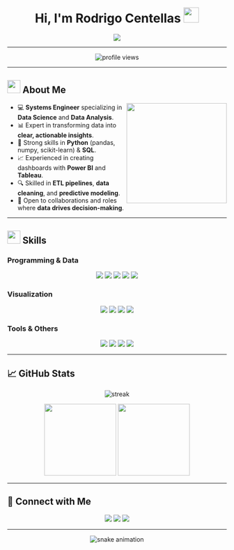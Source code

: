 <h1 align="center">Hi, I'm Rodrigo Centellas <img src="https://media.giphy.com/media/hvRJCLFzcasrR4ia7g/giphy.gif" width="35"></h1>
<p align="center">
  <a href="https://github.com/DenverCoder1/readme-typing-svg">
    <img src="https://readme-typing-svg.herokuapp.com?font=Fira+Code&color=%2336BCF7&size=25&center=true&vCenter=true&width=600&height=50&lines=Data+Scientist+%26+Analyst;SQL+%26+Python+Specialist;Machine+Learning+Practitioner;Turning+Data+into+Insights;Data+Visualization+Expert">
  </a>
</p>

---

<p align="center"> 
  <img src="https://komarev.com/ghpvc/?username=Rodrigo-Centellas&label=Profile%20views&color=0e75b6&style=flat" alt="profile views"/> 
</p>

---

## <picture><img src="https://media.giphy.com/media/hvRJCLFzcasrR4ia7g/giphy.gif" width="30"></picture> About Me

<picture><img align="right" src="https://media.giphy.com/media/3o7aD4i4l3k1Yd2aWk/giphy.gif" width="230"></picture>

- 💻 **Systems Engineer** specializing in **Data Science** and **Data Analysis**.
- 📊 Expert in transforming data into **clear, actionable insights**.
- 🧠 Strong skills in **Python** (pandas, numpy, scikit-learn) & **SQL**.
- 📈 Experienced in creating dashboards with **Power BI** and **Tableau**.
- 🔍 Skilled in **ETL pipelines**, **data cleaning**, and **predictive modeling**.
- 🤝 Open to collaborations and roles where **data drives decision-making**.

---

## <picture> <img src="https://media.giphy.com/media/L1R1tvI9svkIWwpVYr/giphy.gif" width="30px"></picture> Skills

### Programming & Data
<p align="center">
  <img src="https://img.shields.io/badge/Python-FFD43B?style=for-the-badge&logo=python&logoColor=blue"/>
  <img src="https://img.shields.io/badge/SQL-336791?style=for-the-badge&logo=postgresql&logoColor=white"/>
  <img src="https://img.shields.io/badge/pandas-150458?style=for-the-badge&logo=pandas&logoColor=white"/>
  <img src="https://img.shields.io/badge/Numpy-013243?style=for-the-badge&logo=numpy&logoColor=white"/>
  <img src="https://img.shields.io/badge/scikit--learn-F7931E?style=for-the-badge&logo=scikit-learn&logoColor=white"/>
</p>

### Visualization
<p align="center">
  <img src="https://img.shields.io/badge/Power%20BI-F2C811?style=for-the-badge&logo=powerbi&logoColor=black"/>
  <img src="https://img.shields.io/badge/Tableau-E97627?style=for-the-badge&logo=tableau&logoColor=white"/>
  <img src="https://img.shields.io/badge/Matplotlib-000000?style=for-the-badge&logo=python&logoColor=white"/>
  <img src="https://img.shields.io/badge/Seaborn-76B900?style=for-the-badge&logo=python&logoColor=white"/>
</p>

### Tools & Others
<p align="center">
  <img src="https://img.shields.io/badge/Git-F05032?style=for-the-badge&logo=git&logoColor=white"/>
  <img src="https://img.shields.io/badge/GitHub-181717?style=for-the-badge&logo=github&logoColor=white"/>
  <img src="https://img.shields.io/badge/Docker-2496ED?style=for-the-badge&logo=docker&logoColor=white"/>
  <img src="https://img.shields.io/badge/Linux-333333?style=for-the-badge&logo=linux&logoColor=white"/>
</p>

---


## 📈 GitHub Stats

<p align="center">
  <img src="https://github-readme-streak-stats.herokuapp.com/?user=Rodrigo-Centellas&theme=tokyonight_duo" alt="streak"/>
</p>
<p align="center">
  <img height="165" src="https://github-readme-stats.vercel.app/api?username=Rodrigo-Centellas&show_icons=true&count_private=true&theme=tokyonight"/>
  <img height="165" src="https://github-readme-stats.vercel.app/api/top-langs?username=Rodrigo-Centellas&langs_count=8&layout=compact&theme=tokyonight"/>
</p>

---

## 🤝 Connect with Me
<p align="center">
  <a href="mailto:rodrigo.centellas1@gmail.com"><img src="https://img.shields.io/badge/Email-D14836?style=for-the-badge&logo=gmail&logoColor=white"/></a>
  <a href="https://www.linkedin.com/in/rodrigo-centellas/"><img src="https://img.shields.io/badge/LinkedIn-0A66C2?style=for-the-badge&logo=linkedin&logoColor=white"/></a>
  <a href="https://github.com/Rodrigo-Centellas"><img src="https://img.shields.io/badge/GitHub-181717?style=for-the-badge&logo=github&logoColor=white"/></a>
</p>

---

<p align="center">
  <img src="https://github.com/Rodrigo-Centellas/Rodrigo-Centellas/blob/output/github-contribution-grid-snake.svg" alt="snake animation"/>
</p>

